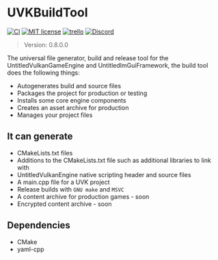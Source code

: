 # UVKBuildTool
[![CI](https://github.com/MadLadSquad/UVKBuildTool/actions/workflows/ci.yaml/badge.svg)](https://github.com/MadLadSquad/UVKBuildTool/actions/workflows/ci.yaml)
[![MIT license](https://img.shields.io/badge/License-MIT-blue.svg)](https://lbesson.mit-license.org/)
[![trello](https://img.shields.io/badge/Trello-UVK-blue])](https://trello.com/b/0upjsxT0/untitledvukangameengine)
[![Discord](https://img.shields.io/discord/717037253292982315.svg?label=&logo=discord&logoColor=ffffff&color=7389D8&labelColor=6A7EC2)](https://discord.gg/4wgH8ZE)

> Version: 0.8.0.0

The universal file generator, build and release tool for the UntitledVulkanGameEngine and UntitledImGuiFramework, the build tool does the following things:
- Autogenerates build and source files
- Packages the project for production or testing
- Installs some core engine components
- Creates an asset archive for production
- Manages your project files
## It can generate
- CMakeLists.txt files
- Additions to the CMakeLists.txt file such as additional libraries to link with
- UntitledVulkanEngine native scripting header and source files
- A main.cpp file for a UVK project
- Release builds with `GNU make` and `MSVC`
- A content archive for production games - soon
- Encrypted content archive - soon 
## Dependencies
- CMake
- yaml-cpp
 
